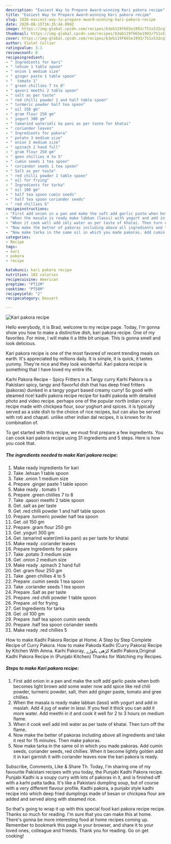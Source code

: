 ```yaml
---
description: "Easiest Way to Prepare Award-winning Kari pakora recipe"
title: "Easiest Way to Prepare Award-winning Kari pakora recipe"
slug: 1826-easiest-way-to-prepare-award-winning-kari-pakora-recipe
date: 2020-08-15T16:35:44.099Z
image: https://img-global.cpcdn.com/recipes/b3eb119f665e1993/751x532cq70/kari-pakora-recipe-recipe-main-photo.jpg
thumbnail: https://img-global.cpcdn.com/recipes/b3eb119f665e1993/751x532cq70/kari-pakora-recipe-recipe-main-photo.jpg
cover: https://img-global.cpcdn.com/recipes/b3eb119f665e1993/751x532cq70/kari-pakora-recipe-recipe-main-photo.jpg
author: Violet Collier
ratingvalue: 3.1
reviewcount: 8
recipeingredient:
- " Ingredients for kari"
- " lehsan 1 table spoon"
- " onion 1 medium size"
- " ginger paste 1 table spoon"
- "  tomato 1"
- " green chillies 7 to 8"
- " qasori meethi 2 table spoon"
- " salt as per taste"
- " red chilli powder 1 and half table spoon"
- " turmeric powder half tea spoon"
- " oil 150 gm"
- " gram flour 250 gm"
- " yogurt 300 gm"
- " tamarind waterimli ka pani as per taste for khatai"
- " coriander leaves"
- " Ingredients for pakora"
- " potato 3 medium size"
- " onion 2 medium size"
- " spinach 2 hand full"
- " gram flour 250 gm"
- " geen chillies 4 to 5"
- " cumin seeds 1 tea spoon"
- " coriander seeds 1 tea spoon"
- " Salt as per taste"
- " red chilli powder 1 table spoon"
- " oil for frying"
- " Ingredients for tarka"
- " oil 100 gm"
- " half tea spoon cumin seeds"
- " half tea spoon coriander seeds"
- " red chillies 5"
recipeinstructions:
- "First add onion in a pan and make the soft add garlic paste when both becomes light brown add some water now add spice like red chili powder, turmeric powder, salt, then add ginger paste, tomato and gree chillies."
- "When the masala is ready make labban (lassi) with yogurt and add in maslah. Add 4 jug of water in lassi. If you feel it thick you can add it more water. Add meethi in it and cook it well for 2 to 3 hours on medium flame."
- "When it cook well add imli water as per taste of khatai. Then turn off the flame."
- "Now make the better of pakoras including above all ingredients and take it rest for 15 minutes. Then make pakoras."
- "Now make tarka in the same oil in which you made pakoras. Add cumin seeds, coriander seeds, red chillies. When it become lightly golden add it in kari garnish it with coriander leaves now the kari pakora is ready."
categories:
- Recipe
tags:
- kari
- pakora
- recipe

katakunci: kari pakora recipe 
nutrition: 182 calories
recipecuisine: American
preptime: "PT12M"
cooktime: "PT58M"
recipeyield: "2"
recipecategory: Dessert

---
```



![Kari pakora recipe](https://img-global.cpcdn.com/recipes/b3eb119f665e1993/751x532cq70/kari-pakora-recipe-recipe-main-photo.jpg)

Hello everybody, it is Brad, welcome to my recipe page. Today, I'm gonna show you how to make a distinctive dish, kari pakora recipe. One of my favorites. For mine, I will make it a little bit unique. This is gonna smell and look delicious.

Kari pakora recipe is one of the most favored of recent trending meals on earth. It's appreciated by millions daily. It is simple, it is quick, it tastes yummy. They're nice and they look wonderful. Kari pakora recipe is something that I have loved my entire life.

Karhi Pakora Recipe - Spicy Fritters in a Tangy curry Karhi Pakora is a Pakistani spicy, tangy and flavorful dish that has deep fried fritters (pakoras) dunked in a tangy yogurt based creamy curry! So good with steamed rice! kadhi pakora recipe recipe for kadhi pakoda with detailed photo and video recipe. perhaps one of the popular north indian curry recipe made with chickpea flour, sour yoghurt and spices. it is typically served as a side dish to the choice of rice recipes, but can also be served with roti and chapati. unlike other indian dal recipes, it is known for its combination of.


To get started with this recipe, we must first prepare a few ingredients. You can cook kari pakora recipe using 31 ingredients and 5 steps. Here is how you cook that.

<!--inarticleads1-->

##### The ingredients needed to make Kari pakora recipe:

1. Make ready  Ingredients for kari
1. Take  .lehsan 1 table spoon
1. Take  .onion 1 medium size
1. Prepare  .ginger paste 1 table spoon
1. Make ready  . tomato 1
1. Prepare  .green chillies 7 to 8
1. Take  .qasori meethi 2 table spoon
1. Get  .salt as per taste
1. Get  .red chilli powder 1 and half table spoon
1. Prepare  .turmeric powder half tea spoon
1. Get  .oil 150 gm
1. Prepare  .gram flour 250 gm
1. Get  .yogurt 300 gm
1. Get  .tamarind water(imli ka pani) as per taste for khatai
1. Make ready  .coriander leaves
1. Prepare  Ingredients for pakora
1. Take  .potato 3 medium size
1. Get  .onion 2 medium size
1. Make ready  .spinach 2 hand full
1. Get  .gram flour 250 gm
1. Take  .geen chillies 4 to 5
1. Prepare  .cumin seeds 1 tea spoon
1. Take  .coriander seeds 1 tea spoon
1. Prepare  .Salt as per taste
1. Prepare  .red chilli powder 1 table spoon
1. Prepare  .oil for frying
1. Get  Ingredients for tarka
1. Get  .oil 100 gm
1. Prepare  .half tea spoon cumin seeds
1. Prepare  .half tea spoon coriander seeds
1. Make ready  .red chillies 5


How to make Kadhi Pakora Recipe at Home. A Step by Step Complete Recipe of Curry Pakora. How to make Pakoda Kadhi (Curry Pakora) Recipe by Kitchen With Amna. Karhi Pakoray, کڑھی پکوڑے Kadhi Pakora,Original Kadhi Pakora Recipe in (Punjabi Kitchen) Thanks for Watching my Recipes. 

<!--inarticleads2-->

##### Steps to make Kari pakora recipe:

1. First add onion in a pan and make the soft add garlic paste when both becomes light brown add some water now add spice like red chili powder, turmeric powder, salt, then add ginger paste, tomato and gree chillies.
1. When the masala is ready make labban (lassi) with yogurt and add in maslah. Add 4 jug of water in lassi. If you feel it thick you can add it more water. Add meethi in it and cook it well for 2 to 3 hours on medium flame.
1. When it cook well add imli water as per taste of khatai. Then turn off the flame.
1. Now make the better of pakoras including above all ingredients and take it rest for 15 minutes. Then make pakoras.
1. Now make tarka in the same oil in which you made pakoras. Add cumin seeds, coriander seeds, red chillies. When it become lightly golden add it in kari garnish it with coriander leaves now the kari pakora is ready.


Subscribe, Comments, Like &amp; Share Th. Today, I&#39;m sharing one of my favourite Pakistani recipes with you today, the Punjabi Kadhi Pakora recipe. Punjabi Kadhi is a soupy curry with lots of pakoras in it, and is finished off with a karhi patta tadka. It&#39;s like a Pakistani dumpling soup, but of course with a very different flavour profile. Kadhi pakora, a punjabi style kadhi recipe into which deep fried dumplings made of besan or chickpea flour are added and served along with steamed rice. 

So that's going to wrap it up with this special food kari pakora recipe recipe. Thanks so much for reading. I'm sure that you can make this at home. There's gonna be more interesting food at home recipes coming up. Remember to bookmark this page in your browser, and share it to your loved ones, colleague and friends. Thank you for reading. Go on get cooking!
